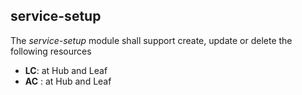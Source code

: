 ## service-setup

The *service-setup* module shall support create, update or delete the following resources
* **LC**: at Hub and Leaf
* **AC** : at Hub and Leaf
